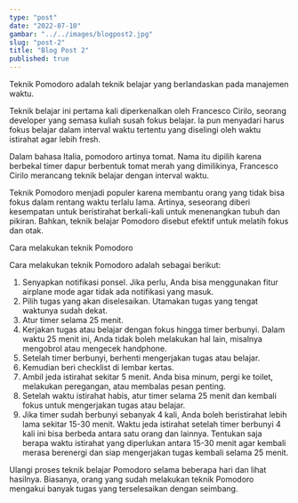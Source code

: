 ```yaml
---
type: "post"
date: "2022-07-10"
gambar: "../../images/blogpost2.jpg"
slug: "post-2"
title: "Blog Post 2"
published: true
---
```


Teknik Pomodoro adalah teknik belajar yang berlandaskan pada manajemen waktu.

Teknik belajar ini pertama kali diperkenalkan oleh Francesco Cirilo, seorang developer yang semasa kuliah susah fokus belajar. Ia pun menyadari harus fokus belajar dalam interval waktu tertentu yang diselingi oleh waktu istirahat agar lebih fresh.

Dalam bahasa Italia, pomodoro artinya tomat. Nama itu dipilih karena berbekal timer dapur berbentuk tomat merah yang dimilikinya, Francesco Cirilo merancang teknik belajar dengan interval waktu.

Teknik Pomodoro menjadi populer karena membantu orang yang tidak bisa fokus dalam rentang waktu terlalu lama. Artinya, seseorang diberi kesempatan untuk beristirahat berkali-kali untuk menenangkan tubuh dan pikiran. Bahkan, teknik belajar Pomodoro disebut efektif untuk melatih fokus dan otak.

Cara melakukan teknik Pomodoro

Cara melakukan teknik Pomodoro adalah sebagai berikut:

1. Senyapkan notifikasi ponsel. Jika perlu, Anda bisa menggunakan fitur airplane mode agar tidak ada notifikasi yang masuk.
2. Pilih tugas yang akan diselesaikan. Utamakan tugas yang tengat waktunya sudah dekat.
3. Atur timer selama 25 menit.
4. Kerjakan tugas atau belajar dengan fokus hingga timer berbunyi. Dalam waktu 25 menit ini, Anda tidak boleh melakukan hal lain, misalnya mengobrol atau mengecek handphone.
5. Setelah timer berbunyi, berhenti mengerjakan tugas atau belajar.
6. Kemudian beri checklist di lembar kertas. 
7. Ambil jeda istirahat sekitar 5 menit. Anda bisa minum, pergi ke toilet, melakukan peregangan, atau membalas pesan penting.
8. Setelah waktu istirahat habis, atur timer selama 25 menit dan kembali fokus untuk mengerjakan tugas atau belajar.
9. Jika timer sudah berbunyi sebanyak 4 kali, Anda boleh beristirahat lebih lama sekitar 15-30 menit.
Waktu jeda istirahat setelah timer berbunyi 4 kali ini bisa berbeda antara satu orang dan lainnya. Tentukan saja berapa waktu istirahat yang diperlukan antara 15-30 menit agar kembali merasa berenergi dan siap mengerjakan tugas kembali selama 25 menit.

Ulangi proses teknik belajar Pomodoro selama beberapa hari dan lihat hasilnya. Biasanya, orang yang sudah melakukan teknik Pomodoro mengakui banyak tugas yang terselesaikan dengan seimbang.

